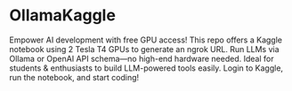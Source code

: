 # OllamaKaggle
Empower AI development with free GPU access! This repo offers a Kaggle notebook using 2 Tesla T4 GPUs to generate an ngrok URL. Run LLMs via Ollama or OpenAI API schema—no high-end hardware needed. Ideal for students &amp; enthusiasts to build LLM-powered tools easily. Login to Kaggle, run the notebook, and start coding!
